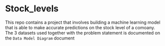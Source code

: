 # Stock_levels
This repo contains a project that involves building a machine learning model that is able to make accurate predictions on the stock level of a comoany. The 3 datasets used together with the problem statement is documented on the `Data Model Diagram` document
